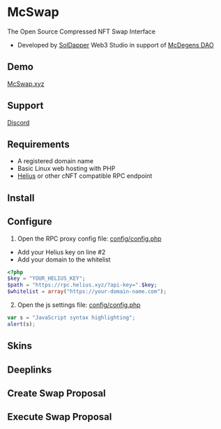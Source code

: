 # McSwap
The Open Source Compressed NFT Swap Interface
* Developed by [SolDapper](https://twitter.com/SolDapper) Web3 Studio in support of [McDegens DAO](https://twitter.com/McDegensDAO)

## Demo
[McSwap.xyz](https://mcswap.xyz)

## Support
[Discord](https://discord.com/invite/mcdegensdao)

## Requirements
* A registered domain name
* Basic Linux web hosting with PHP
* [Helius](https://www.helius.dev) or other cNFT compatible RPC endpoint

## Install

## Configure
1. Open the RPC proxy config file: [config/config.php](https://github.com/McDegens-DAO/McSwap/blob/main/config/config.php)
* Add your Helius key on line #2
* Add your domain to the whitelist
```php
<?php
$key = "YOUR_HELIUS_KEY";
$path = "https://rpc.helius.xyz/?api-key=".$key;
$whitelist = array("https://your-domain-name.com");
```
2. Open the js settings file: [config/config.php](https://github.com/McDegens-DAO/McSwap/blob/main/config/config.php)
```javascript
var s = "JavaScript syntax highlighting";
alert(s);
```






## Skins

## Deeplinks

## Create Swap Proposal

## Execute Swap Proposal
